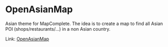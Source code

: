 # OpenAsianMap
Asian theme for MapComplete.
The idea is to create a map to find all Asian POI (shops/restaurants/...) in a non Asian country.


Link: [OpenAsianMap](https://mapcomplete.org?userlayout=https://raw.githubusercontent.com/Hopperpop/OpenAsianMap/main/assets/themes/OpenAsianMap/OpenAsianMap.json)
